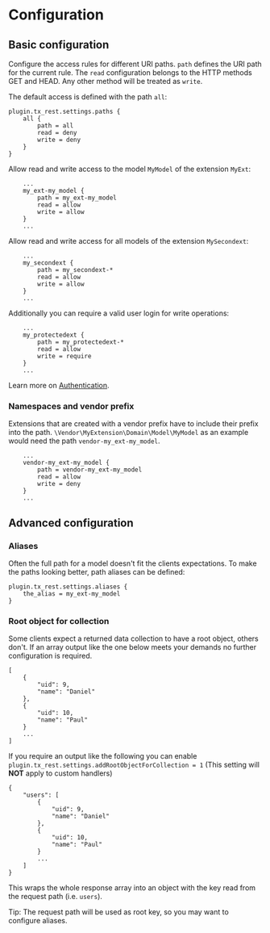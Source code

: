 Configuration
=============

Basic configuration
-------------------

Configure the access rules for different URI paths. `path` defines the URI path for the current rule. The `read` configuration belongs to the HTTP methods GET and HEAD. Any other method will be treated as `write`.

The default access is defined with the path `all`:

    plugin.tx_rest.settings.paths {
        all {
            path = all
            read = deny
            write = deny
        }
    }

Allow read and write access to the model `MyModel` of the extension `MyExt`:

        ...
        my_ext-my_model {
            path = my_ext-my_model
            read = allow
            write = allow
        }
        ...

Allow read and write access for all models of the extension `MySecondext`:

        ...
        my_secondext {
            path = my_secondext-*
            read = allow
            write = allow
        }
        ...

Additionally you can require a valid user login for write operations:

        ...
        my_protectedext {
            path = my_protectedext-*
            read = allow
            write = require
        }
        ...

Learn more on [Authentication](/Configuration/Authentication/).

### Namespaces and vendor prefix

Extensions that are created with a vendor prefix have to include their prefix into the path. `\Vendor\MyExtension\Domain\Model\MyModel` as an example would need the path `vendor-my_ext-my_model`.

		...
		vendor-my_ext-my_model {
			path = vendor-my_ext-my_model
			read = allow
			write = deny
		}
		...


Advanced configuration
----------------------

### Aliases

Often the full path for a model doesn't fit the clients expectations. To make the paths looking better, path aliases can be defined:

    plugin.tx_rest.settings.aliases {
        the_alias = my_ext-my_model
    }


### Root object for collection

Some clients expect a returned data collection to have a root object, others don't. If an array output like the one below meets your demands no further configuration is required.

    [
        {
            "uid": 9,
            "name": "Daniel"
        },
        {
            "uid": 10,
            "name": "Paul"
        }
        ...
    ]

If you require an output like the following you can enable `plugin.tx_rest.settings.addRootObjectForCollection = 1`
(This setting will **NOT** apply to custom handlers)

    {
        "users": [
            {
                "uid": 9,
                "name": "Daniel"
            },
            {
                "uid": 10,
                "name": "Paul"
            }
            ...
        ]
    }

This wraps the whole response array into an object with the key read from the request path (i.e. `users`).

Tip: The request path will be used as root key, so you may want to configure aliases.
